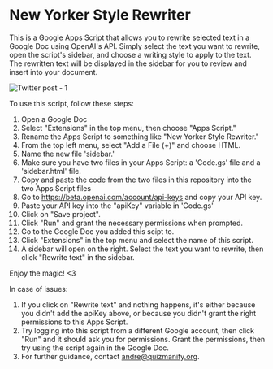 # New Yorker Style Rewriter
This is a Google Apps Script that allows you to rewrite selected text in a Google Doc using OpenAI's API. Simply select the text you want to rewrite, open the script's sidebar, and choose a writing style to apply to the text. The rewritten text will be displayed in the sidebar for you to review and insert into your document.

![Twitter post - 1](https://user-images.githubusercontent.com/36070121/208751521-9ffb247e-6c7b-4e38-8512-7920b1964255.png)


To use this script, follow these steps:
1. Open a Google Doc
2. Select "Extensions" in the top menu, then choose "Apps Script."
3. Rename the Apps Script to something like "New Yorker Style Rewriter."
4. From the top left menu, select "Add a File (+)" and choose HTML.
5. Name the new file 'sidebar.'
6. Make sure you have two files in your Apps Script: a 'Code.gs' file and a 'sidebar.html' file.
7. Copy and paste the code from the two files in this repository into the two Apps Script files
8. Go to https://beta.openai.com/account/api-keys and copy your API key.
9. Paste your API key into the "apiKey" variable in 'Code.gs'
10. Click on "Save project".
11. Click "Run" and grant the necessary permissions when prompted.
12. Go to the Google Doc you added this scipt to.
13. Click "Extensions" in the top menu and select the name of this script.
14. A sidebar will open on the right. Select the text you want to rewrite, then click "Rewrite text" in the sidebar.


Enjoy the magic! <3


In case of issues:
1. If you click on "Rewrite text" and nothing happens, it's either because you didn't add the apiKey above, or because you didn't grant the right permissions to this Apps Script.
2. Try logging into this script from a different Google account, then click "Run" and it should ask you for permissions. Grant the permissions, then try using the script again in the Google Doc.
3. For further guidance, contact andre@quizmanity.org.
